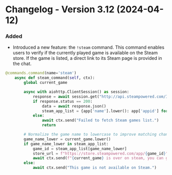# Changelog - Version 3.12 (2024-04-12)

### Added
- Introduced a new feature: the `!steam` command. This command enables users to verify if the currently played game is available on the Steam store. If the game is listed, a direct link to its Steam page is provided in the chat.
```py
@commands.command(name='steam')
    async def steam_command(self, ctx):
        global current_game

        async with aiohttp.ClientSession() as session:
            response = await session.get("http://api.steampowered.com/ISteamApps/GetAppList/v2")
            if response.status == 200:
                data = await response.json()
                steam_app_list = {app['name'].lower(): app['appid'] for app in data['applist']['apps']}
            else:
                await ctx.send("Failed to fetch Steam games list.")
                return

        # Normalize the game name to lowercase to improve matching chances
        game_name_lower = current_game.lower()
        if game_name_lower in steam_app_list:
            game_id = steam_app_list[game_name_lower]
            store_url = f"https://store.steampowered.com/app/{game_id}"
            await ctx.send(f"{current_game} is over on steam, you can get it here: {store_url}")
        else:
            await ctx.send("This game is not available on Steam.") 
```
